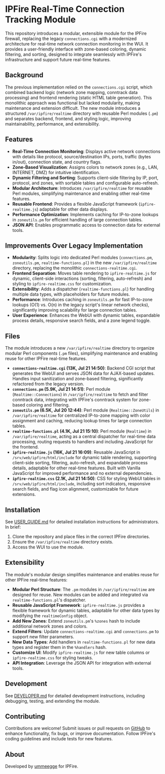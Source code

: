 # IPFire Real-Time Connection Tracking Module

This repository introduces a modular, extensible module for the IPFire firewall, replacing the legacy `connections.cgi` with a modernized architecture for real-time network connection monitoring in the WUI. It provides a user-friendly interface with zone-based coloring, dynamic filtering, and sorting, designed to integrate seamlessly with IPFire's infrastructure and support future real-time features.

## Background

The previous implementation relied on the `connections.cgi` script, which combined backend logic (network zone mapping, conntrack data processing) and frontend rendering (static HTML table generation). This monolithic approach was functional but lacked modularity, making maintenance and extension difficult. The new module introduces a structured `/var/ipfire/realtime` directory with reusable Perl modules (`.pm`) and separates backend, frontend, and styling logic, improving maintainability, performance, and extensibility.

## Features

- **Real-Time Connection Monitoring**: Displays active network connections with details like protocol, source/destination IPs, ports, traffic (bytes in/out), connection state, and country flags.
- **Zone-Based Visualization**: Assigns colors to network zones (e.g., LAN, INTERNET, DMZ) for intuitive identification.
- **Dynamic Filtering and Sorting**: Supports client-side filtering by IP, port, protocol, and zones, with sortable tables and configurable auto-refresh.
- **Modular Architecture**: Introduces `/var/ipfire/realtime` for reusable Perl modules, simplifying maintenance and enabling other real-time features.
- **Reusable Frontend**: Provides a flexible JavaScript framework (`ipfire-realtime.js`) adaptable for other data displays.
- **Performance Optimization**: Implements caching for IP-to-zone lookups in `zoneutils.pm` for efficient handling of large connection tables.
- **JSON API**: Enables programmatic access to connection data for external tools.

## Improvements Over Legacy Implementation

- **Modularity**: Splits logic into dedicated Perl modules (`connections.pm`, `zoneutils.pm`, `realtime-functions.pl`) in the new `/var/ipfire/realtime` directory, replacing the monolithic `connections-realtime.cgi`.
- **Frontend Separation**: Moves table rendering to `ipfire-realtime.js` for dynamic, client-side interactions (sorting, filtering, auto-refresh) and styling to `ipfire-realtime.css` for customization.
- **Extensibility**: Adds a dispatcher (`realtime-functions.pl`) for handling multiple data types, with placeholders for future modules.
- **Performance**: Introduces caching in `zoneutils.pm` for fast IP-to-zone lookups (O(1) vs. O(n) in the legacy script's linear network checks), significantly improving scalability for large connection tables.
- **User Experience**: Enhances the WebUI with dynamic tables, expandable process details, responsive search fields, and a zone legend toggle.

## Files

The module introduces a new `/var/ipfire/realtime` directory to organize modular Perl components (`.pm` files), simplifying maintenance and enabling reuse for other IPFire real-time features.

- **`connections-realtime.cgi` (13K, Jul 21 14:50)**: Backend CGI script that generates the WebUI and serves JSON data for AJAX-based updates. Handles input sanitization and zone-based filtering, significantly refactored from the legacy version.
- **`connections.pm` (5.9K, Jul 21 14:51)**: Perl module (`Realtime::Connections`) in `/var/ipfire/realtime` to fetch and filter conntrack data, integrating with IPFire's conntrack system for zone-based coloring and filtering.
- **`zoneutils.pm` (6.5K, Jul 20 12:44)**: Perl module (`Realtime::ZoneUtils`) in `/var/ipfire/realtime` for centralized IP-to-zone mapping with color assignment and caching, reducing lookup times for large connection tables.
- **`realtime-functions.pl` (4.1K, Jul 21 15:10)**: Perl module (`Realtime`) in `/var/ipfire/realtime`, acting as a central dispatcher for real-time data processing, routing requests to handlers and including JavaScript for the frontend.
- **`ipfire-realtime.js` (16K, Jul 21 16:09)**: Reusable JavaScript in `/srv/web/ipfire/html/include` for dynamic table rendering, supporting client-side sorting, filtering, auto-refresh, and expandable process details, adaptable for other real-time features. Built with Vanilla JavaScript for improved performance and no external dependencies.
- **`ipfire-realtime.css` (2.1K, Jul 21 14:50)**: CSS for styling WebUI tables in `/srv/web/ipfire/html/include`, including sort indicators, responsive search fields, and flag icon alignment, customizable for future extensions.

## Installation

See [USER_GUIDE.md](USER_GUIDE.md) for detailed installation instructions for administrators. In brief:
1. Clone the repository and place files in the correct IPFire directories.
2. Ensure the `/var/ipfire/realtime` directory exists.
3. Access the WUI to use the module.

## Extensibility

The module's modular design simplifies maintenance and enables reuse for other IPFire real-time features:
- **Modular Perl Structure**: The `.pm` modules in `/var/ipfire/realtime` are designed for reuse. New modules can be added and integrated via `realtime-functions.pl`'s dispatcher.
- **Reusable JavaScript Framework**: `ipfire-realtime.js` provides a flexible framework for dynamic tables, adaptable for other data types by modifying the `realtimeConfig` object.
- **Add New Zones**: Extend `zoneutils.pm`'s `%zones` hash to include additional network zones and colors.
- **Extend Filters**: Update `connections-realtime.cgi` and `connections.pm` to support new filter parameters.
- **New Data Types**: Add handlers in `realtime-functions.pl` for new data types and register them in the `%handlers` hash.
- **Customize UI**: Modify `ipfire-realtime.js` for new table columns or `ipfire-realtime.css` for styling tweaks.
- **API Integration**: Leverage the JSON API for integration with external tools.

## Development

See [DEVELOPER.md](DEVELOPER.md) for detailed development instructions, including debugging, testing, and extending the module.

## Contributing

Contributions are welcome! Submit issues or pull requests on [GitHub](https://github.com/ummeegge/Real-Time-Connection-Tracking) to enhance functionality, fix bugs, or improve documentation. Follow IPFire's coding guidelines and include tests for new features.

## About

Developed by [ummeegge](https://github.com/ummeegge) for IPFire.